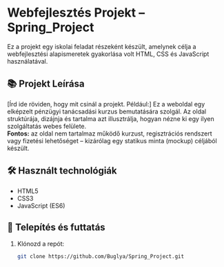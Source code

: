 # Webfejlesztés Projekt – Spring_Project

Ez a projekt egy iskolai feladat részeként készült, amelynek célja a webfejlesztési alapismeretek gyakorlása volt HTML, CSS és JavaScript használatával.

## 📚 Projekt Leírása

[Írd ide röviden, hogy mit csinál a projekt. Például:]
Ez a weboldal egy elképzelt pénzügyi tanácsadási kurzus bemutatására szolgál. Az oldal struktúrája, dizájnja és tartalma azt illusztrálja, hogyan nézne ki egy ilyen szolgáltatás webes felülete.  
**Fontos:** az oldal nem tartalmaz működő kurzust, regisztrációs rendszert vagy fizetési lehetőséget – kizárólag egy statikus minta (mockup) céljából készült.

## 🛠️ Használt technológiák

- HTML5
- CSS3
- JavaScript (ES6)

## 🔧 Telepítés és futtatás

1. Klónozd a repót:
   ```bash
   git clone https://github.com/Buglya/Spring_Project.git
